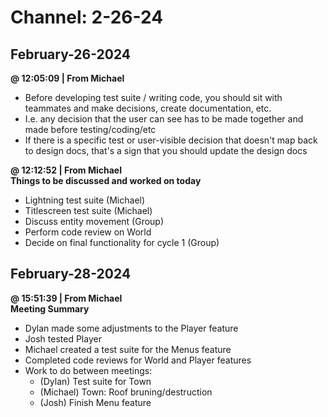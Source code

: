 # Channel: 2-26-24  
## February-26-2024  
**@ 12:05:09 | From Michael**  
* Before developing test suite / writing code, you should sit with teammates and make decisions, create documentation, etc.  
* I.e. any decision that the user can see has to be made together and made before testing/coding/etc  
* If there is a specific test or user-visible decision that doesn't map back to design docs, that's a sign that you should update the design docs  
  
**@ 12:12:52 | From Michael**  
**Things to be discussed and worked on today**  
* Lightning test suite (Michael)  
* Titlescreen test suite (Michael)  
* Discuss entity movement (Group)  
* Perform code review on World  
* Decide on final functionality for cycle 1 (Group)  
  
## February-28-2024  
**@ 15:51:39 | From Michael**  
**Meeting Summary**  
- Dylan made some adjustments to the Player feature  
- Josh tested Player  
- Michael created a test suite for the Menus feature  
- Completed code reviews for World and Player features  
- Work to do between meetings:  
  - (Dylan) Test suite for Town  
  - (Michael) Town: Roof bruning/destruction  
  - (Josh) Finish Menu feature  
  
